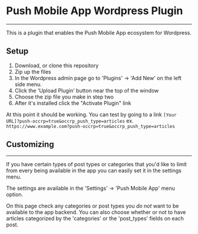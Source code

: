 # Push Mobile App Wordpress Plugin
------
This is a plugin that enables the Push Mobile App ecosystem for Wordpress.
## Setup
1. Download, or clone this repository
2. Zip up the files
3. In the Wordpress admin page go to 'Plugins' -> 'Add New' on the left side menu.
4. Click the 'Upload Plugin' button near the top of the window
5. Choose the zip file you make in step two
6. After it's installed click the "Activate Plugin" link

At this point it should be working. You can test by going to a link ```[Your URL]?push-occrp=true&occrp_push_type=articles``` ex. ```https://www.example.com?push-occrp=true&occrp_push_type=articles```

## Customizing
------
If you have certain types of post types or categories that you'd like to limit from every being available in the app you can easily set it in the settings menu.

The settings are available in the 'Settings' -> 'Push Mobile App' menu option.

On this page check any categories or post types you *do not* want to be available to the app backend. You can also choose whether or not to have articles categorized by the 'categories' or the 'post_types' fields on each post.
